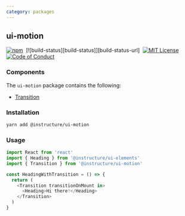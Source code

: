 ```yaml
---
category: packages
---
```


## ui-motion

[![npm][npm]][npm-url]&nbsp;
[![build-status][build-status]][build-status-url]&nbsp;
[![MIT License][license-badge]][license]&nbsp;
[![Code of Conduct][coc-badge]][coc]

### Components

The `ui-motion` package contains the following:

- [Transition](#Transition)

### Installation

```sh
yarn add @instructure/ui-motion
```

### Usage

```js
import React from 'react'
import { Heading } from '@instructure/ui-elements'
import { Transition } from '@instructure/ui-motion'

const HeadingWithTransition = () => {
  return (
    <Transition transitionOnMount in>
      <Heading>Hi there!</Heading>
    </Transition>
  )
}
```

[npm]: https://img.shields.io/npm/v/@instructure/ui-motion.svg
[npm-url]: https://npmjs.com/package/@instructure/ui-motion
[license-badge]: https://img.shields.io/npm/l/instructure-ui.svg?style=flat-square
[license]: https://github.com/instructure/instructure-ui/blob/master/LICENSE
[coc-badge]: https://img.shields.io/badge/code%20of-conduct-ff69b4.svg?style=flat-square
[coc]: https://github.com/instructure/instructure-ui/blob/master/CODE_OF_CONDUCT.md
